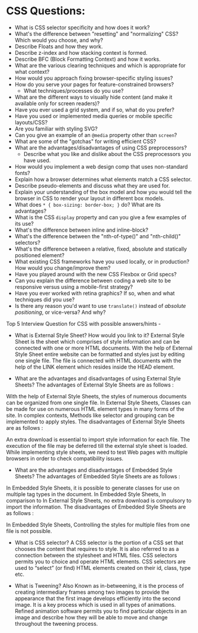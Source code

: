 # CSS Questions:

* What is CSS selector specificity and how does it work?
* What's the difference between "resetting" and "normalizing" CSS? Which would you choose, and why?
* Describe Floats and how they work.
* Describe z-index and how stacking context is formed.
* Describe BFC (Block Formatting Context) and how it works.
* What are the various clearing techniques and which is appropriate for what context?
* How would you approach fixing browser-specific styling issues?
* How do you serve your pages for feature-constrained browsers?
  * What techniques/processes do you use?
* What are the different ways to visually hide content (and make it available only for screen readers)?
* Have you ever used a grid system, and if so, what do you prefer?
* Have you used or implemented media queries or mobile specific layouts/CSS?
* Are you familiar with styling SVG?
* Can you give an example of an `@media` property other than `screen`?
* What are some of the "gotchas" for writing efficient CSS?
* What are the advantages/disadvantages of using CSS preprocessors?
  * Describe what you like and dislike about the CSS preprocessors you have used.
* How would you implement a web design comp that uses non-standard fonts?
* Explain how a browser determines what elements match a CSS selector.
* Describe pseudo-elements and discuss what they are used for.
* Explain your understanding of the box model and how you would tell the browser in CSS to render your layout in different box models.
* What does ```* { box-sizing: border-box; }``` do? What are its advantages?
* What is the CSS `display` property and can you give a few examples of its use?
* What's the difference between inline and inline-block?
* What's the difference between the "nth-of-type()" and "nth-child()" selectors?
* What's the difference between a relative, fixed, absolute and statically positioned element?
* What existing CSS frameworks have you used locally, or in production? How would you change/improve them?
* Have you played around with the new CSS Flexbox or Grid specs?
* Can you explain the difference between coding a web site to be responsive versus using a mobile-first strategy?
* Have you ever worked with retina graphics? If so, when and what techniques did you use?
* Is there any reason you'd want to use `translate()` instead of *absolute positioning*, or vice-versa? And why?

Top 5 Interview Question for CSS with possible answers/hints -
* What is External Style Sheet? How would you link to it?
External Style Sheet is the sheet which comprises of style information and can be connected with one or more HTML documents. With the help of External Style Sheet entire website can be formatted and styles just by editing one single file. The file is connected with HTML documents with the help of the LINK element which resides inside the HEAD element.

* What are the advantages and disadvantages of using External Style Sheets?
The advantages of External Style Sheets are as follows :

With the help of External Style Sheets, the styles of numerous documents can be organized from one single file.
In External Style Sheets, Classes can be made for use on numerous HTML element types in many forms of the site.
In complex contexts, Methods like selector and grouping can be implemented to apply styles.
The disadvantages of External Style Sheets are as follows :

An extra download is essential to import style information for each file.
The execution of the file may be deferred till the external style sheet is loaded.
While implementing style sheets, we need to test Web pages with multiple browsers in order to check compatibility issues.

* What are the advantages and disadvantages of Embedded Style Sheets?
The advantages of Embedded Style Sheets are as follows :

In Embedded Style Sheets, it is possible to generate classes for use on multiple tag types in the document.
In Embedded Style Sheets, In comparison to In External Style Sheets, no extra download is compulsory to import the information.
The disadvantages of Embedded Style Sheets are as follows :

In Embedded Style Sheets, Controlling the styles for multiple files from one file is not possible.

* What is CSS selector?
A CSS selector is the portion of a CSS set that chooses the content that requires to style. It is also referred to as a connection between the stylesheet and HTML files. CSS selectors permits you to choice and operate HTML elements. CSS selectors are used to “select” (or find) HTML elements created on their id, class, type etc.

* What is Tweening?
Also Known as in-betweening, it is the process of creating intermediary frames among two images to provide the appearance that the first image develops efficiently into the second image. It is a key process which is used in all types of animations. Refined animation software permits you to find particular objects in an image and describe how they will be able to move and change throughout the tweening process.
